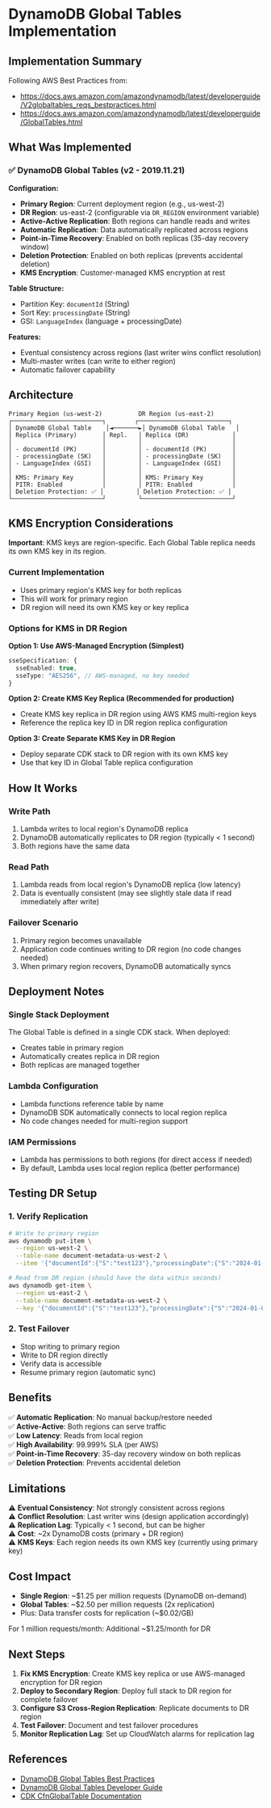 # DynamoDB Global Tables Implementation

## Implementation Summary

Following AWS Best Practices from:
- https://docs.aws.amazon.com/amazondynamodb/latest/developerguide/V2globaltables_reqs_bestpractices.html
- https://docs.aws.amazon.com/amazondynamodb/latest/developerguide/GlobalTables.html

## What Was Implemented

### ✅ DynamoDB Global Tables (v2 - 2019.11.21)

**Configuration:**
- **Primary Region**: Current deployment region (e.g., us-west-2)
- **DR Region**: us-east-2 (configurable via `DR_REGION` environment variable)
- **Active-Active Replication**: Both regions can handle reads and writes
- **Automatic Replication**: Data automatically replicated across regions
- **Point-in-Time Recovery**: Enabled on both replicas (35-day recovery window)
- **Deletion Protection**: Enabled on both replicas (prevents accidental deletion)
- **KMS Encryption**: Customer-managed KMS encryption at rest

**Table Structure:**
- Partition Key: `documentId` (String)
- Sort Key: `processingDate` (String)
- GSI: `LanguageIndex` (language + processingDate)

**Features:**
- Eventual consistency across regions (last writer wins conflict resolution)
- Multi-master writes (can write to either region)
- Automatic failover capability

## Architecture

```
Primary Region (us-west-2)          DR Region (us-east-2)
┌─────────────────────────┐        ┌─────────────────────────┐
│ DynamoDB Global Table    │◄───────►│ DynamoDB Global Table   │
│ Replica (Primary)       │ Repl.   │ Replica (DR)            │
│                         │         │                         │
│ - documentId (PK)       │         │ - documentId (PK)       │
│ - processingDate (SK)   │         │ - processingDate (SK)   │
│ - LanguageIndex (GSI)   │         │ - LanguageIndex (GSI)   │
│                         │         │                         │
│ KMS: Primary Key        │         │ KMS: Primary Key        │
│ PITR: Enabled           │         │ PITR: Enabled           │
│ Deletion Protection: ✅ │         │ Deletion Protection: ✅ │
└─────────────────────────┘         └─────────────────────────┘
```

## KMS Encryption Considerations

**Important**: KMS keys are region-specific. Each Global Table replica needs its own KMS key in its region.

### Current Implementation
- Uses primary region's KMS key for both replicas
- This will work for primary region
- DR region will need its own KMS key or key replica

### Options for KMS in DR Region

**Option 1: Use AWS-Managed Encryption (Simplest)**
```typescript
sseSpecification: {
  sseEnabled: true,
  sseType: "AES256", // AWS-managed, no key needed
}
```

**Option 2: Create KMS Key Replica (Recommended for production)**
- Create KMS key replica in DR region using AWS KMS multi-region keys
- Reference the replica key ID in DR region replica configuration

**Option 3: Create Separate KMS Key in DR Region**
- Deploy separate CDK stack to DR region with its own KMS key
- Use that key ID in Global Table replica configuration

## How It Works

### Write Path
1. Lambda writes to local region's DynamoDB replica
2. DynamoDB automatically replicates to DR region (typically < 1 second)
3. Both regions have the same data

### Read Path
1. Lambda reads from local region's DynamoDB replica (low latency)
2. Data is eventually consistent (may see slightly stale data if read immediately after write)

### Failover Scenario
1. Primary region becomes unavailable
2. Application code continues writing to DR region (no code changes needed)
3. When primary region recovers, DynamoDB automatically syncs

## Deployment Notes

### Single Stack Deployment
The Global Table is defined in a single CDK stack. When deployed:
- Creates table in primary region
- Automatically creates replica in DR region
- Both replicas are managed together

### Lambda Configuration
- Lambda functions reference table by name
- DynamoDB SDK automatically connects to local region replica
- No code changes needed for multi-region support

### IAM Permissions
- Lambda has permissions to both regions (for direct access if needed)
- By default, Lambda uses local region replica (better performance)

## Testing DR Setup

### 1. Verify Replication
```bash
# Write to primary region
aws dynamodb put-item \
  --region us-west-2 \
  --table-name document-metadata-us-west-2 \
  --item '{"documentId":{"S":"test123"},"processingDate":{"S":"2024-01-01"}}'

# Read from DR region (should have the data within seconds)
aws dynamodb get-item \
  --region us-east-2 \
  --table-name document-metadata-us-west-2 \
  --key '{"documentId":{"S":"test123"},"processingDate":{"S":"2024-01-01"}}'
```

### 2. Test Failover
- Stop writing to primary region
- Write to DR region directly
- Verify data is accessible
- Resume primary region (automatic sync)

## Benefits

✅ **Automatic Replication**: No manual backup/restore needed  
✅ **Active-Active**: Both regions can serve traffic  
✅ **Low Latency**: Reads from local region  
✅ **High Availability**: 99.999% SLA (per AWS)  
✅ **Point-in-Time Recovery**: 35-day recovery window on both replicas  
✅ **Deletion Protection**: Prevents accidental deletion  

## Limitations

⚠️ **Eventual Consistency**: Not strongly consistent across regions  
⚠️ **Conflict Resolution**: Last writer wins (design application accordingly)  
⚠️ **Replication Lag**: Typically < 1 second, but can be higher  
⚠️ **Cost**: ~2x DynamoDB costs (primary + DR region)  
⚠️ **KMS Keys**: Each region needs its own KMS key (currently using primary key)  

## Cost Impact

- **Single Region**: ~$1.25 per million requests (DynamoDB on-demand)
- **Global Tables**: ~$2.50 per million requests (2x replication)
- Plus: Data transfer costs for replication (~$0.02/GB)

For 1 million requests/month: Additional ~$1.25/month for DR

## Next Steps

1. **Fix KMS Encryption**: Create KMS key replica or use AWS-managed encryption for DR region
2. **Deploy to Secondary Region**: Deploy full stack to DR region for complete failover
3. **Configure S3 Cross-Region Replication**: Replicate documents to DR region
4. **Test Failover**: Document and test failover procedures
5. **Monitor Replication Lag**: Set up CloudWatch alarms for replication lag

## References

- [DynamoDB Global Tables Best Practices](https://docs.aws.amazon.com/amazondynamodb/latest/developerguide/V2globaltables_reqs_bestpractices.html)
- [DynamoDB Global Tables Developer Guide](https://docs.aws.amazon.com/amazondynamodb/latest/developerguide/GlobalTables.html)
- [CDK CfnGlobalTable Documentation](https://docs.aws.amazon.com/cdk/api/v2/docs/aws-cdk-lib.aws_dynamodb.CfnGlobalTable.html)

